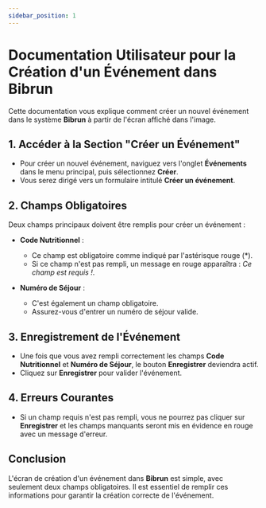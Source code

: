 ```yaml
---
sidebar_position: 1
---
```


# Documentation Utilisateur pour la Création d'un Événement dans Bibrun

Cette documentation vous explique comment créer un nouvel événement dans le système **Bibrun** à partir de l'écran affiché dans l'image.

## 1. Accéder à la Section "Créer un Événement"

- Pour créer un nouvel événement, naviguez vers l'onglet **Événements** dans le menu principal, puis sélectionnez **Créer**.
- Vous serez dirigé vers un formulaire intitulé **Créer un événement**.

## 2. Champs Obligatoires

Deux champs principaux doivent être remplis pour créer un événement :

- **Code Nutritionnel** : 
  - Ce champ est obligatoire comme indiqué par l'astérisque rouge (*).
  - Si ce champ n'est pas rempli, un message en rouge apparaîtra : *Ce champ est requis !*.
  
- **Numéro de Séjour** : 
  - C'est également un champ obligatoire.
  - Assurez-vous d'entrer un numéro de séjour valide.

## 3. Enregistrement de l'Événement

- Une fois que vous avez rempli correctement les champs **Code Nutritionnel** et **Numéro de Séjour**, le bouton **Enregistrer** deviendra actif.
- Cliquez sur **Enregistrer** pour valider l'événement.

## 4. Erreurs Courantes

- Si un champ requis n'est pas rempli, vous ne pourrez pas cliquer sur **Enregistrer** et les champs manquants seront mis en évidence en rouge avec un message d'erreur.

## Conclusion

L'écran de création d'un événement dans **Bibrun** est simple, avec seulement deux champs obligatoires. Il est essentiel de remplir ces informations pour garantir la création correcte de l'événement.
